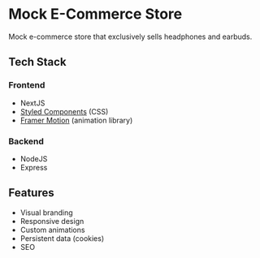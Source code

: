 # Mock E-Commerce Store

Mock e-commerce store that exclusively sells headphones and earbuds.

## Tech Stack

### Frontend

- NextJS
- [Styled Components](https://styled-components.com/) (CSS)
- [Framer Motion](https://www.framer.com/motion/) (animation library)

### Backend

- NodeJS
- Express

## Features

- Visual branding
- Responsive design
- Custom animations
- Persistent data (cookies)
- SEO

